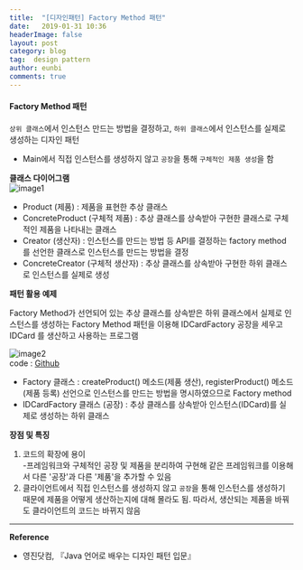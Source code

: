```yaml
---
title:  "[디자인패턴] Factory Method 패턴"
date:   2019-01-31 10:36
headerImage: false
layout: post
category: blog
tag:  design pattern
author: eunbi
comments: true
---
```



#### **Factory Method 패턴**  
`상위 클래스`에서 인스턴스 만드는 방법을 결정하고, `하위 클래스`에서 인스턴스를 실제로 생성하는 디자인 패턴  
- Main에서 직접 인스턴스를 생성하지 않고 `공장`을 통해 `구체적인 제품 생성`을 함  


**클래스 다이어그램**  
![image1](http://eun-bi.github.io/assets/images/posting/0131_1.PNG)  

- Product (제품) : 제품을 표현한 추상 클래스  
- ConcreteProduct (구체적 제품) : 추상 클래스를 상속받아 구현한 클래스로 구체적인 제품을 나타내는 클래스  
- Creator (생산자) : 인스턴스를 만드는 방법 등 API를 결정하는 factory method를 선언한 클래스로 인스턴스를 만드는 방법을 결정  
- ConcreteCreator (구체적 생산자) : 추상 클래스를 상속받아 구현한 하위 클래스로 인스턴스를 실제로 생성  

**패턴 활용 예제**  

Factory Method가 선언되어 있는 추상 클래스를 상속받은 하위 클래스에서 실제로 인스턴스를 생성하는 Factory Method 패턴을 이용해 IDCardFactory 공장을 세우고 IDCard 를 생산하고 사용하는 프로그램  

![image2](http://eun-bi.github.io/assets/images/posting/0131_2.PNG)  
code : [Github](https://github.com/eun-bi/java-design-patterns/tree/master/Factory-Method/src)  

- Factory 클래스 : createProduct() 메소드(제품 생산), registerProduct() 메소드 (제품 등록) 선언으로 인스턴스를 만드는 방법을 명시하였으므로 Factory method  
- IDCardFactory 클래스 (공장) : 추상 클래스를 상속받아 인스턴스(IDCard)를 실제로 생성하는 하위 클래스  

**장점 및 특징**  
1. 코드의 확장에 용이  
-프레임워크와 구체적인 공장 및 제품을 분리하여 구현해 같은 프레임워크를 이용해서 다른 '공장'과 다른 '제품'을 추가할 수 있음  
2. 클라이언트에서 직접 인스턴스를 생성하지 않고 `공장`을 통해 인스턴스를 생성하기 때문에 제품을 어떻게 생산하는지에 대해 몰라도 됨. 따라서, 생산되는 제품을 바꿔도 클라이언트의 코드는 바뀌지 않음  


---
**Reference**
- 영진닷컴, 『Java 언어로 배우는 디자인 패턴 입문』  
